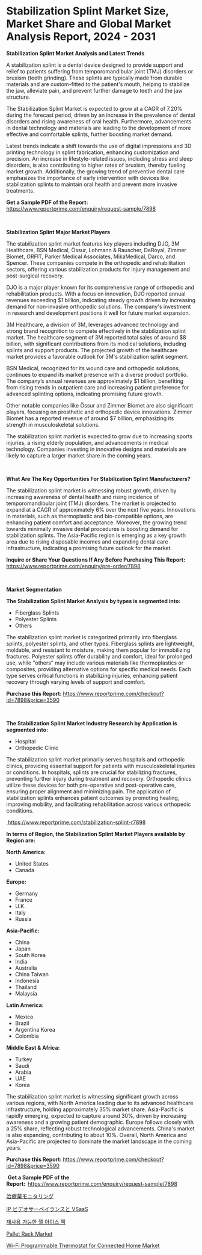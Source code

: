 <p><h1>Stabilization Splint Market Size, Market Share and Global Market Analysis Report, 2024 - 2031</h1></p><p><strong>Stabilization Splint Market Analysis and Latest Trends</strong></p>
<p><p>A stabilization splint is a dental device designed to provide support and relief to patients suffering from temporomandibular joint (TMJ) disorders or bruxism (teeth grinding). These splints are typically made from durable materials and are custom-fitted to the patient's mouth, helping to stabilize the jaw, alleviate pain, and prevent further damage to teeth and the jaw structure.</p><p>The Stabilization Splint Market is expected to grow at a CAGR of 7.20% during the forecast period, driven by an increase in the prevalence of dental disorders and rising awareness of oral health. Furthermore, advancements in dental technology and materials are leading to the development of more effective and comfortable splints, further boosting market demand. </p><p>Latest trends indicate a shift towards the use of digital impressions and 3D printing technology in splint fabrication, enhancing customization and precision. An increase in lifestyle-related issues, including stress and sleep disorders, is also contributing to higher rates of bruxism, thereby fueling market growth. Additionally, the growing trend of preventive dental care emphasizes the importance of early intervention with devices like stabilization splints to maintain oral health and prevent more invasive treatments.</p></p>
<p><strong>Get a Sample PDF of the Report:&nbsp;</strong> <a href="https://www.reportprime.com/enquiry/request-sample/7898">https://www.reportprime.com/enquiry/request-sample/7898</a></p>
<p>&nbsp;</p>
<p><strong>Stabilization Splint Major Market Players</strong></p>
<p><p>The stabilization splint market features key players including DJO, 3M Healthcare, BSN Medical, Össur, Lohmann & Rauscher, DeRoyal, Zimmer Biomet, ORFIT, Parker Medical Associates, MikaMedical, Darco, and Spencer. These companies compete in the orthopedic and rehabilitation sectors, offering various stabilization products for injury management and post-surgical recovery.</p><p>DJO is a major player known for its comprehensive range of orthopedic and rehabilitation products. With a focus on innovation, DJO reported annual revenues exceeding $1 billion, indicating steady growth driven by increasing demand for non-invasive orthopedic solutions. The company's investment in research and development positions it well for future market expansion.</p><p>3M Healthcare, a division of 3M, leverages advanced technology and strong brand recognition to compete effectively in the stabilization splint market. The healthcare segment of 3M reported total sales of around $8 billion, with significant contributions from its medical solutions, including splints and support products. The projected growth of the healthcare market provides a favorable outlook for 3M's stabilization splint segment.</p><p>BSN Medical, recognized for its wound care and orthopedic solutions, continues to expand its market presence with a diverse product portfolio. The company’s annual revenues are approximately $1 billion, benefiting from rising trends in outpatient care and increasing patient preference for advanced splinting options, indicating promising future growth.</p><p>Other notable companies like Össur and Zimmer Biomet are also significant players, focusing on prosthetic and orthopedic device innovations. Zimmer Biomet has a reported revenue of around $7 billion, emphasizing its strength in musculoskeletal solutions.</p><p>The stabilization splint market is expected to grow due to increasing sports injuries, a rising elderly population, and advancements in medical technology. Companies investing in innovative designs and materials are likely to capture a larger market share in the coming years.</p></p>
<p>&nbsp;</p>
<p><strong>What Are The Key Opportunities For Stabilization Splint Manufacturers?</strong></p>
<p><p>The stabilization splint market is witnessing robust growth, driven by increasing awareness of dental health and rising incidence of temporomandibular joint (TMJ) disorders. The market is projected to expand at a CAGR of approximately 6% over the next five years. Innovations in materials, such as thermoplastic and bio-compatible options, are enhancing patient comfort and acceptance. Moreover, the growing trend towards minimally invasive dental procedures is boosting demand for stabilization splints. The Asia-Pacific region is emerging as a key growth area due to rising disposable incomes and expanding dental care infrastructure, indicating a promising future outlook for the market.</p></p>
<p><strong>Inquire or Share Your Questions If Any Before Purchasing This Report:</strong> <a href="https://www.reportprime.com/enquiry/pre-order/7898">https://www.reportprime.com/enquiry/pre-order/7898</a></p>
<p>&nbsp;</p>
<p><strong>Market Segmentation</strong></p>
<p><strong>The Stabilization Splint Market Analysis by types is segmented into:</strong></p>
<p><ul><li>Fiberglass Splints</li><li>Polyester Splints</li><li>Others</li></ul></p>
<p><p>The stabilization splint market is categorized primarily into fiberglass splints, polyester splints, and other types. Fiberglass splints are lightweight, moldable, and resistant to moisture, making them popular for immobilizing fractures. Polyester splints offer durability and comfort, ideal for prolonged use, while "others" may include various materials like thermoplastics or composites, providing alternative options for specific medical needs. Each type serves critical functions in stabilizing injuries, enhancing patient recovery through varying levels of support and comfort.</p></p>
<p><strong>Purchase this Report:&nbsp;</strong><a href="https://www.reportprime.com/checkout?id=7898&price=3590">https://www.reportprime.com/checkout?id=7898&price=3590</a></p>
<p>&nbsp;</p>
<p><strong>The Stabilization Splint Market Industry Research by Application is segmented into:</strong></p>
<p><ul><li>Hospital</li><li>Orthopedic Clinic</li></ul></p>
<p><p>The stabilization splint market primarily serves hospitals and orthopedic clinics, providing essential support for patients with musculoskeletal injuries or conditions. In hospitals, splints are crucial for stabilizing fractures, preventing further injury during treatment and recovery. Orthopedic clinics utilize these devices for both pre-operative and post-operative care, ensuring proper alignment and minimizing pain. The application of stabilization splints enhances patient outcomes by promoting healing, improving mobility, and facilitating rehabilitation across various orthopedic conditions.</p></p>
<p><a href="https://www.reportprime.com/stabilization-splint-r7898">&nbsp;https://www.reportprime.com/stabilization-splint-r7898</a></p>
<p><strong>In terms of Region, the Stabilization Splint Market Players available by Region are:</strong></p>
<p>
    <p> <strong> North America: </strong>
        <ul>
            <li>United States</li>
            <li>Canada</li>
        </ul>
        </p> 
    <p> <strong> Europe: </strong>
        <ul>
            <li>Germany</li>
            <li>France</li>
            <li>U.K.</li>
            <li>Italy</li>
            <li>Russia</li>
        </ul>
        </p> 
    <p> <strong> Asia-Pacific: </strong>
        <ul>
            <li>China</li>
            <li>Japan</li>
            <li>South Korea</li>
            <li>India</li>
            <li>Australia</li>
            <li>China Taiwan</li>
            <li>Indonesia</li>
            <li>Thailand</li>
            <li>Malaysia</li>
        </ul>
        </p> 
    <p> <strong> Latin America: </strong>
        <ul>
            <li>Mexico</li>
            <li>Brazil</li>
            <li>Argentina Korea</li>
            <li>Colombia</li>
        </ul>
        </p> 
    <p> <strong> Middle East & Africa: </strong>
        <ul>
            <li>Turkey</li>
            <li>Saudi</li>
            <li>Arabia</li>
            <li>UAE</li>
            <li>Korea</li>
        </ul>
    </p>
    </p>
<p><p>The stabilization splint market is witnessing significant growth across various regions, with North America leading due to its advanced healthcare infrastructure, holding approximately 35% market share. Asia-Pacific is rapidly emerging, expected to capture around 30%, driven by increasing awareness and a growing patient demographic. Europe follows closely with a 25% share, reflecting robust technological advancements. China's market is also expanding, contributing to about 10%. Overall, North America and Asia-Pacific are projected to dominate the market landscape in the coming years.</p></p>
<p><strong>Purchase this Report: </strong><a href="https://www.reportprime.com/checkout?id=7898&price=3590">https://www.reportprime.com/checkout?id=7898&price=3590</a></p>
<p>&nbsp;<strong>Get a Sample PDF of the Report:&nbsp;&nbsp;</strong><a href="https://www.reportprime.com/enquiry/request-sample/7898">https://www.reportprime.com/enquiry/request-sample/7898</a></p>
<p><strong></strong></p>
<p><p><a href="https://medium.com/@mk4cronn/%E6%88%90%E5%8A%9F%E3%81%B8%E3%81%AE%E6%88%A6%E7%95%A5%E7%9A%84%E3%83%AD%E3%83%BC%E3%83%89%E3%83%9E%E3%83%83%E3%83%97-%E3%82%B0%E3%83%AD%E3%83%BC%E3%83%90%E3%83%AB%E6%B2%BB%E7%99%82%E8%96%AC%E3%83%A2%E3%83%8B%E3%82%BF%E3%83%AA%E3%83%B3%E3%82%B0%E5%B8%82%E5%A0%B4%E5%88%86%E6%9E%90-2024%E5%B9%B4-2031%E5%B9%B4-b565005c4b56">治療薬モニタリング</a></p><p><a href="https://medium.com/@dm15982023/ip%E3%83%93%E3%83%87%E3%82%AA%E7%9B%A3%E8%A6%96%E3%81%8A%E3%82%88%E3%81%B3vsaas%E5%B8%82%E5%A0%B4-%E3%82%B0%E3%83%AD%E3%83%BC%E3%83%90%E3%83%AB%E3%81%8A%E3%82%88%E3%81%B3%E5%9C%B0%E5%9F%9F%E5%88%86%E6%9E%90-%E3%82%A8%E3%83%B3%E3%83%89%E3%83%A6%E3%83%BC%E3%82%B6%E3%83%BC-%E8%A3%BD%E5%93%81-%E5%9C%B0%E5%9F%9F%E3%81%AB%E7%84%A6%E7%82%B9%E3%82%92%E5%BD%93%E3%81%A6%E3%81%9F%E5%88%86%E6%9E%90%E3%81%A8%E4%BA%88%E6%B8%AC-2024%E5%B9%B4-2031%E5%B9%B4-14ed79ab4746">IP ビデオサーベイランスと VSaaS</a></p><p><a href="https://medium.com/@conradkirrlin76575/%EC%9E%AC%EC%82%AC%EC%9A%A9-%EA%B0%80%EB%8A%A5%ED%95%9C-%EC%A0%A4-%EC%95%84%EC%9D%B4%EC%8A%A4-%ED%8C%A9-%EC%8B%9C%EC%9E%A5-%EC%A7%80%ED%91%9C-%EC%8B%9C%EC%9E%A5-%EA%B7%9C%EB%AA%A8-%EC%A7%80%EC%97%AD-%EB%B6%84%ED%8F%AC-%EC%8B%9C%EC%9E%A5-%EC%B0%B8%EC%97%AC%EC%9E%90-%EB%B6%84%EC%84%9D-%EB%B0%8F-%EC%98%88%EC%B8%A1-2024-2031-670efba67804">재사용 가능한 젤 아이스 팩</a></p><p><a href="https://medium.com/@francesprichey/pallet-rack-market-size-growth-trends-statistics-forecasts-2024-2031-f9b78f6544c9">Pallet Rack Market</a></p><p><a href="https://issuu.com/reportprime-2/docs/wi-fi-programmable-thermostat-for-c_67cb790df352fa">Wi-Fi Programmable Thermostat for Connected Home Market</a></p></p>